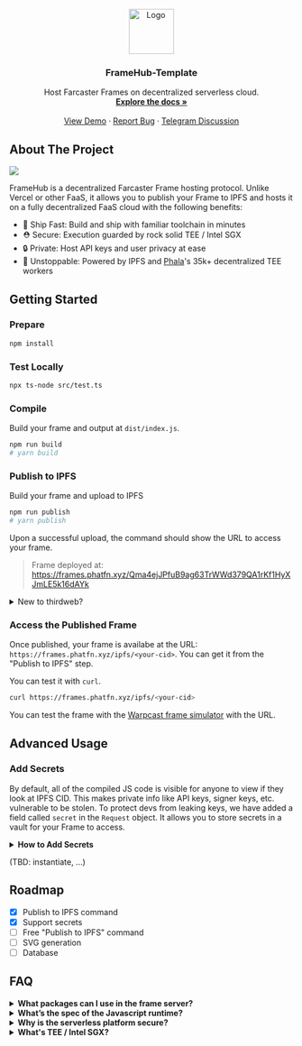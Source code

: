 <br />
<div align="center">
  <a href="https://github.com/Phala-Network/framehub-template">
    <img src="https://i.imgur.com/WrGTAKp.jpeg" alt="Logo" width="80" height="80">
  </a>

  <h3 align="center">FrameHub-Template</h3>

  <p align="center">
    Host Farcaster Frames on decentralized serverless cloud.
    <br />
    <a href="https://github.com/Phala-Network/framehub-template"><strong>Explore the docs »</strong></a>
    <br />
    <br />
    <a href="https://warpcast.com/hashwarlock/0x28888657">View Demo</a>
    ·
    <a href="https://github.com/Phala-Network/framehub-template/issues">Report Bug</a>
    ·
    <a href="https://t.me/framehubhq">Telegram Discussion</a>
  </p>
</div>

## About The Project

![](https://i.imgur.com/DqcisLn.png)

FrameHub is a decentralized Farcaster Frame hosting protocol. Unlike Vercel or other FaaS, it allows you to publish your Frame to IPFS and hosts it on a fully decentralized FaaS cloud with the following benefits:

- 💨 Ship Fast: Build and ship with familiar toolchain in minutes
- ⛑️ Secure: Execution guarded by rock solid TEE / Intel SGX
- 🔒 Private: Host API keys and user privacy at ease
- 💎 Unstoppable: Powered by IPFS and [Phala](https://phala.network)'s 35k+ decentralized TEE workers

## Getting Started

### Prepare

```bash
npm install
```

### Test Locally

```bash
npx ts-node src/test.ts
```

### Compile

Build your frame and output at `dist/index.js`.

```bash
npm run build
# yarn build
```

### Publish to IPFS

Build your frame and upload to IPFS

```bash
npm run publish
# yarn publish
```

Upon a successful upload, the command should show the URL to access your frame.
> Frame deployed at: https://frames.phatfn.xyz/Qma4ejJPfuB9ag63TrWWd379QA1rKf1HyXJmLE5k16dAYk

<details>
<summary>New to thirdweb?</summary>
We use <a href="https://thirdweb.com/dashboard/infrastructure/storage">thirdweb Storage</a> to host IPFS contents. If you are new to thirdweb, the command will guide you to create your account or login to your existing account from the browser. (You may need to forward port 8976 if you are accessing a remote console via SSH.)
</details>

### Access the Published Frame

Once published, your frame is availabe at the URL: `https://frames.phatfn.xyz/ipfs/<your-cid>`. You can get it from the "Publish to IPFS" step.

You can test it with `curl`.

```bash
curl https://frames.phatfn.xyz/ipfs/<your-cid>
```

You can test the frame with the [Warpcast frame simulator](https://warpcast.com/~/developers/frames) with the URL.

## Advanced Usage

### Add Secrets

By default, all of the compiled JS code is visible for anyone to view if they look at IPFS CID. This makes private info like API keys, signer keys, etc. vulnerable to be stolen. To protect devs from leaking keys, we have added a field called `secret` in the `Request` object. It allows you to store secrets in a vault for your Frame to access.

<details>
<summary><b>How to Add Secrets</b></summary>

The steps to add a `secret` is simple. We will add the [Neynar](https://neynar.com) API Key in this example by creating a secret JSON object with the `apiKey`:

```json
{"apiKey": "<NEYNAR_API_KEY>"}
```

Then in your frame code, you will be able to access the secret key via `req.secret` object:

```js
async function POST(req: Request): Promise<Response> {
    const apiKey = req.secret?.apiKey
}
```

> Note: Before continuing, make sure to publish your compiled JS code, so you can add secrets to the CID.

**Open terminal**
Use `curl` to `POST` your secrets to `https://frames.phatfn.xyz/vaults`. Replace `IPFS_CID` with the CID to the compile JS code in IPFS, and replace `<NEYNAR_API_KEY>` with your Neynar API key.

The command will look like this:
```shell
curl https://frames.phatfn.xyz/vaults -H 'Content-Type: application/json' -d '{"cid": "IPFS_CID", "data": {"apiKey": "<NEYNAR_API_KEY>"}}'
# Output:
# {"token":"e85ae53d2ba4ca8d","key":"e781ef31210e0362","succeed":true}
```

The API returns a `token` and a `key`. The `key` is the id of your secret. It can be used to specify which secret you are going to pass to your frame. The `token` can be used by the developer to access the raw secret. You should never leak the `token`.

To verify the secret, run the following command where `key` and `token` are replaced with the values from adding your `secret` to the vault.
```shell
curl https://frames.phatfn.xyz/vaults/<key>/<token>
```

Expected output:
```shell
{"data":{"apiKey":"<NEYNAR_API_KEY>"},"succeed":true}
```

To see where the code is used in this template, check out [index.ts](./src/index.ts) line 36.

If you are using secrets, make sure that your Cast URL is set in the following syntax where `cid` is the IPFS CID of your compiled JS file and `key` is the `key` from adding secrets to your vault.
```text
https://frames.phatfn.xyz/ipfs/<cid>?key=<key>
```

https://github.com/Phala-Network/phat-frame-template/assets/64296537/620ad981-73a8-46c0-8cfd-16d2e245abfc

</details>

(TBD: instantiate, ...)

## Roadmap

- [x] Publish to IPFS command
- [x] Support secrets
- [ ] Free "Publish to IPFS" command
- [ ] SVG generation
- [ ] Database

## FAQ

<details>
<summary><b>What packages can I use in the frame server?</b></summary>
<ul>
  <li>Most of the npm packages are supported: viem, onchainkit, ….</li>
  <li>Some packages with some advanced features are not supported:</li>
  <ul>
    <li>Large code size. Compiled bundle should be less than 500kb.</li>
    <li>Large memory usage, like image generation</li>
    <li>Web Assembly</li>
    <li>Browser only features: local storage, service workers, etc</li>
  </ul>
</ul>
</details>

<details>
<summary><b>What’s the spec of the Javascript runtime?</b></summary>
<ul>
  <li>The code runs inside a tailored <a href="https://bellard.org/quickjs/">QuickJS engine</a></li>
  <li>Available features: ES2023, async, fetch, setTimeout, setInterval, bigint</li>
  <li>Resource limits</li>
  <ul>
    <li>Max execution time 10s</li>
    <li>Max memory usage: 16 mb</li>
    <li>Max code size: 500 kb</li>
    <li>Limited CPU burst: CPU time between async calls is limited. e.g. Too complex for-loop may hit the burst limit.</li>
  </ul>
</ul>
</details>

<details>
<summary><b>Why is the serverless platform secure?</b></summary>
<ul>
  <li>Your code on FrameHub is fully secure, private, and permissionless. Nobody can manipulate your program, steal any data from it, or censor it.</li>
  <li>Security: The code is executed in the decentralized TEE network running on Phala Network. It runs code inside a secure blackbox (called enclave) created by the CPU. It generates cryptographic proofs verifiable on Phala blockchain. It proves that the hosted code is exactly the one you deployed.</li>
  <li>Privacy: You can safely put secrets like API keys or user privacy on FrameHub. The code runs inside TEE hardware blackboxs. The memory of the program is fully encrypted by the TEE. It blocks any unauthorized access to your data.</li>
  <li>Learn more at <a href="https://phala.network">Phala Network Homepage</a></li>
</details>

<details>
<summary><b>What's TEE / Intel SGX?</b></summary>
<ul>
  <li><a href="https://collective.flashbots.net/t/tee-sgx-wiki/2019">TEE/SGX wiki</a></li>
  <li><a href="https://collective.flashbots.net/t/debunking-tee-fud-a-brief-defense-of-the-use-of-tees-in-crypto/2931">Debunking TEE FUD: A Brief Defense of The Use of TEEs in Crypto</a></li>
</details>
